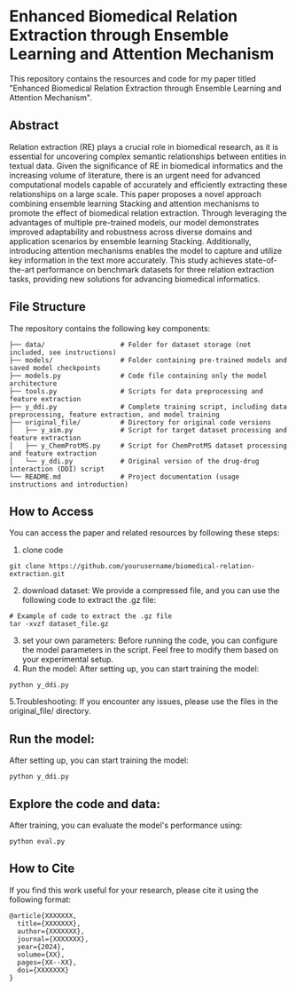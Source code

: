 # Enhanced Biomedical Relation Extraction through Ensemble Learning and Attention Mechanism
This repository contains the resources and code for my paper titled "Enhanced Biomedical Relation Extraction through Ensemble Learning and Attention Mechanism".

## Abstract
Relation extraction (RE) plays a crucial role in biomedical research, as it is essential for uncovering complex semantic relationships between entities in textual data. Given the significance of RE in biomedical informatics and the increasing volume of literature, there is an urgent need for advanced computational models capable of accurately and efficiently extracting these relationships on a large scale. This paper proposes a novel approach combining ensemble learning Stacking and attention mechanisms to promote the effect of biomedical relation extraction. Through leveraging the advantages of multiple pre-trained models, our model demonstrates improved adaptability and robustness across diverse domains and application scenarios by ensemble learning Stacking. Additionally, introducing attention mechanisms enables the model to capture and utilize key information in the text more accurately. This study achieves state-of-the-art performance on benchmark datasets for three relation extraction tasks, providing new solutions for advancing biomedical informatics.

## File Structure
The repository contains the following key components:
```
├── data/                   # Folder for dataset storage (not included, see instructions)
├── models/                 # Folder containing pre-trained models and saved model checkpoints
├── models.py               # Code file containing only the model architecture
├── tools.py                # Scripts for data preprocessing and feature extraction
├── y_ddi.py                # Complete training script, including data preprocessing, feature extraction, and model training
├── original_file/          # Directory for original code versions
│   ├── y_aim.py            # Script for target dataset processing and feature extraction
│   ├── y_ChemProtMS.py     # Script for ChemProtMS dataset processing and feature extraction
│   └── y_ddi.py            # Original version of the drug-drug interaction (DDI) script
└── README.md               # Project documentation (usage instructions and introduction)

```
## How to Access
You can access the paper and related resources by following these steps:
1. clone code
```
git clone https://github.com/yourusername/biomedical-relation-extraction.git
```
2. download dataset:
We provide a compressed file, and you can use the following code to extract the .gz file:
```
# Example of code to extract the .gz file
tar -xvzf dataset_file.gz
```
3. set your own parameters:
Before running the code, you can configure the model parameters in the script. Feel free to modify them based on your experimental setup.
4. Run the model:
After setting up, you can start training the model:
```
python y_ddi.py
```
5.Troubleshooting:
If you encounter any issues, please use the files in the original_file/ directory.

## Run the model:
After setting up, you can start training the model:
```
python y_ddi.py
```
## Explore the code and data:
After training, you can evaluate the model's performance using:
```
python eval.py
```

## How to Cite
If you find this work useful for your research, please cite it using the following format:
```
@article{XXXXXXX,
  title={XXXXXXX},
  author={XXXXXXX},
  journal={XXXXXXX},
  year={2024},
  volume={XX},
  pages={XX--XX},
  doi={XXXXXXX}
}
```
